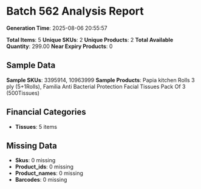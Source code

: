# Batch 562 Analysis Report

**Generation Time**: 2025-08-06 20:55:57

**Total Items**: 5
**Unique SKUs**: 2
**Unique Products**: 2
**Total Available Quantity**: 299.00
**Near Expiry Products**: 0

## Sample Data
**Sample SKUs**: 3395914, 10963999
**Sample Products**: Papia kitchen Rolls 3 ply (5+1Rolls), Familia Anti Bacterial Protection Facial Tissues Pack Of 3 (500Tissues)

## Financial Categories
- **Tissues**: 5 items

## Missing Data
- **Skus**: 0 missing
- **Product_ids**: 0 missing
- **Product_names**: 0 missing
- **Barcodes**: 0 missing
